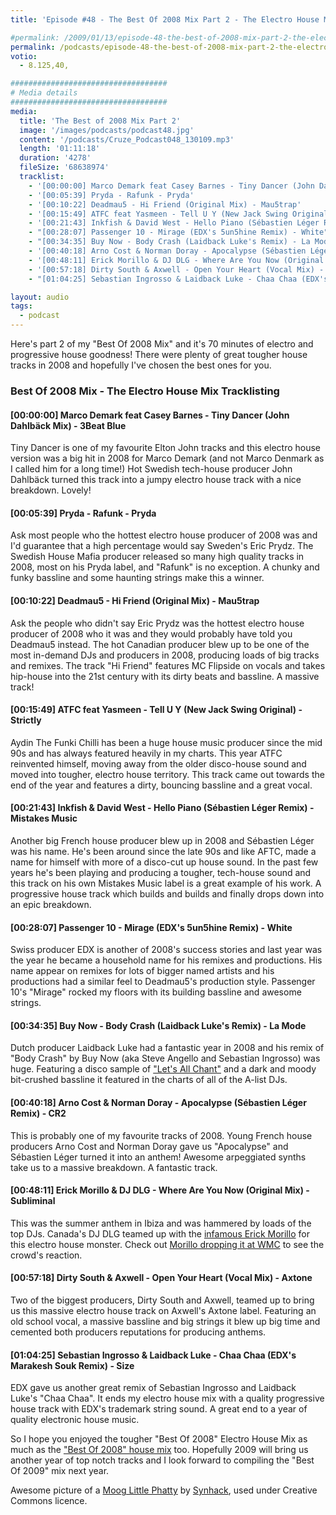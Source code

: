 ```yaml
---
title: 'Episode #48 - The Best Of 2008 Mix Part 2 - The Electro House Mix'

#permalink: /2009/01/13/episode-48-the-best-of-2008-mix-part-2-the-electro-house-mix/
permalink: /podcasts/episode-48-the-best-of-2008-mix-part-2-the-electro-house-mix/
votio:
  - 8.125,40,

###################################
# Media details
###################################
media:
  title: 'The Best of 2008 Mix Part 2'
  image: '/images/podcasts/podcast48.jpg'
  content: '/podcasts/Cruze_Podcast048_130109.mp3'
  length: '01:11:18'
  duration: '4278'
  fileSize: '68638974'
  tracklist:
    - '[00:00:00] Marco Demark feat Casey Barnes - Tiny Dancer (John Dahlbäck Mix) - 3Beat Blue'
    - '[00:05:39] Pryda - Rafunk - Pryda'
    - '[00:10:22] Deadmau5 - Hi Friend (Original Mix) - Mau5trap'
    - '[00:15:49] ATFC feat Yasmeen - Tell U Y (New Jack Swing Original) - Strictly'
    - '[00:21:43] Inkfish & David West - Hello Piano (Sébastien Léger Remix) - Mistakes Music'
    - "[00:28:07] Passenger 10 - Mirage (EDX's 5un5hine Remix) - White"
    - "[00:34:35] Buy Now - Body Crash (Laidback Luke's Remix) - La Mode"
    - '[00:40:18] Arno Cost & Norman Doray - Apocalypse (Sébastien Léger Remix) - CR2'
    - '[00:48:11] Erick Morillo & DJ DLG - Where Are You Now (Original Mix) - Subliminal'
    - '[00:57:18] Dirty South & Axwell - Open Your Heart (Vocal Mix) - Axtone'
    - "[01:04:25] Sebastian Ingrosso & Laidback Luke - Chaa Chaa (EDX's Marakesh Souk Remix) - Size"

layout: audio
tags:
  - podcast
---
```


Here's part 2 of my "Best Of 2008 Mix" and it's 70 minutes of electro and progressive house goodness! There were plenty of great tougher house tracks in 2008 and hopefully I've chosen the best ones for you.

### Best Of 2008 Mix - The Electro House Mix Tracklisting

#### [00:00:00] Marco Demark feat Casey Barnes - Tiny Dancer (John Dahlbäck Mix) - 3Beat Blue

Tiny Dancer is one of my favourite Elton John tracks and this electro house version was a big hit in 2008 for Marco Demark (and not Marco Denmark as I called him for a long time!) Hot Swedish tech-house producer John Dahlbäck turned this track into a jumpy electro house track with a nice breakdown. Lovely!

#### [00:05:39] Pryda - Rafunk - Pryda

Ask most people who the hottest electro house producer of 2008 was and I'd guarantee that a high percentage would say Sweden's Eric Prydz. The Swedish House Mafia producer released so many high quality tracks in 2008, most on his Pryda label, and "Rafunk" is no exception. A chunky and funky bassline and some haunting strings make this a winner.

#### [00:10:22] Deadmau5 - Hi Friend (Original Mix) - Mau5trap

Ask the people who didn't say Eric Prydz was the hottest electro house producer of 2008 who it was and they would probably have told you Deadmau5 instead. The hot Canadian producer blew up to be one of the most in-demand DJs and producers in 2008, producing loads of big tracks and remixes. The track "Hi Friend" features MC Flipside on vocals and takes hip-house into the 21st century with its dirty beats and bassline. A massive track!

#### [00:15:49] ATFC feat Yasmeen - Tell U Y (New Jack Swing Original) - Strictly

Aydin The Funki Chilli has been a huge house music producer since the mid 90s and has always featured heavily in my charts. This year ATFC reinvented himself, moving away from the older disco-house sound and moved into tougher, electro house territory. This track came out towards the end of the year and features a dirty, bouncing bassline and a great vocal.

#### [00:21:43] Inkfish & David West - Hello Piano (Sébastien Léger Remix) - Mistakes Music

Another big French house producer blew up in 2008 and Sébastien Léger was his name. He's been around since the late 90s and like AFTC, made a name for himself with more of a disco-cut up house sound. In the past few years he's been playing and producing a tougher, tech-house sound and this track on his own Mistakes Music label is a great example of his work. A progressive house track which builds and builds and finally drops down into an epic breakdown.

#### [00:28:07] Passenger 10 - Mirage (EDX's 5un5hine Remix) - White

Swiss producer EDX is another of 2008's success stories and last year was the year he became a household name for his remixes and productions. His name appear on remixes for lots of bigger named artists and his productions had a similar feel to Deadmau5's production style. Passenger 10's "Mirage" rocked my floors with its building bassline and awesome strings.

#### [00:34:35] Buy Now - Body Crash (Laidback Luke's Remix) - La Mode

Dutch producer Laidback Luke had a fantastic year in 2008 and his remix of "Body Crash" by Buy Now (aka Steve Angello and Sebastian Ingrosso) was huge. Featuring a disco sample of ["Let's All Chant"][4] and a dark and moody bit-crushed bassline it featured in the charts of all of the A-list DJs.

#### [00:40:18] Arno Cost & Norman Doray - Apocalypse (Sébastien Léger Remix) - CR2

This is probably one of my favourite tracks of 2008. Young French house producers Arno Cost and Norman Doray gave us "Apocalypse" and Sébastien Léger turned it into an anthem! Awesome arpeggiated synths take us to a massive breakdown. A fantastic track.

#### [00:48:11] Erick Morillo & DJ DLG - Where Are You Now (Original Mix) - Subliminal

This was the summer anthem in Ibiza and was hammered by loads of the top DJs. Canada's DJ DLG teamed up with the [infamous Erick Morillo][5] for this electro house monster. Check out [Morillo dropping it at WMC][6] to see the crowd's reaction.

#### [00:57:18] Dirty South & Axwell - Open Your Heart (Vocal Mix) - Axtone

Two of the biggest producers, Dirty South and Axwell, teamed up to bring us this massive electro house track on Axwell's Axtone label. Featuring an old school vocal, a massive bassline and big strings it blew up big time and cemented both producers reputations for producing anthems.

#### [01:04:25] Sebastian Ingrosso & Laidback Luke - Chaa Chaa (EDX's Marakesh Souk Remix) - Size

EDX gave us another great remix of Sebastian Ingrosso and Laidback Luke's "Chaa Chaa". It ends my electro house mix with a quality progressive house track with EDX's trademark string sound. A great end to a year of quality electronic house music.

So I hope you enjoyed the tougher "Best Of 2008" Electro House Mix as much as the ["Best Of 2008" house mix][7] too. Hopefully 2009 will bring us another year of top notch tracks and I look forward to compiling the "Best Of 2009" mix next year.

Awesome picture of a [Moog Little Phatty][8] by [Synhack][9], used under Creative Commons licence.

[1]: http://www.djcruze.co.uk/cms/wp-content/uploads/2009/01/podcast48.jpg
[2]: http://www.djcruze.co.uk/cms/wp-content/DownloadButton.gif
[3]: http://www.djcruzeaudio.co.uk/podcasts/Cruze_Podcast048_130109.mp3
[4]: http://uk.youtube.com/watch?v=TGNrufyCC-0
[5]: http://news.bbc.co.uk/1/hi/scotland/glasgow_and_west/7796285.stm
[6]: http://uk.youtube.com/watch?v=r3VVf_6f45Q
[7]: http://www.djcruze.co.uk/cms/2009/01/02/episode-47-the-best-of-2008-mix-part-1-the-house-mix/
[8]: http://flickr.com/photos/synhack/3186370801/
[9]: http://flickr.com/photos/synhack/
